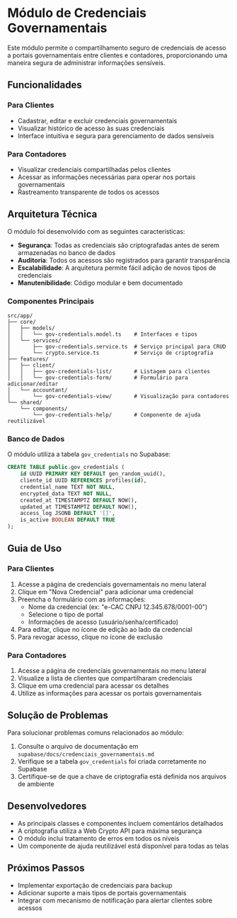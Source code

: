 # Módulo de Credenciais Governamentais

Este módulo permite o compartilhamento seguro de credenciais de acesso a portais governamentais entre clientes e contadores, proporcionando uma maneira segura de administrar informações sensíveis.

## Funcionalidades

### Para Clientes

- Cadastrar, editar e excluir credenciais governamentais
- Visualizar histórico de acesso às suas credenciais
- Interface intuitiva e segura para gerenciamento de dados sensíveis

### Para Contadores

- Visualizar credenciais compartilhadas pelos clientes
- Acessar as informações necessárias para operar nos portais governamentais
- Rastreamento transparente de todos os acessos

## Arquitetura Técnica

O módulo foi desenvolvido com as seguintes características:

- **Segurança**: Todas as credenciais são criptografadas antes de serem armazenadas no banco de dados
- **Auditoria**: Todos os acessos são registrados para garantir transparência
- **Escalabilidade**: A arquitetura permite fácil adição de novos tipos de credenciais
- **Manutenibilidade**: Código modular e bem documentado

### Componentes Principais

```
src/app/
├── core/
│   ├── models/
│   │   └── gov-credentials.model.ts    # Interfaces e tipos
│   └── services/
│       ├── gov-credentials.service.ts  # Serviço principal para CRUD
│       └── crypto.service.ts           # Serviço de criptografia
├── features/
│   ├── client/
│   │   ├── gov-credentials-list/       # Listagem para clientes
│   │   └── gov-credentials-form/       # Formulário para adicionar/editar
│   └── accountant/
│       └── gov-credentials-view/       # Visualização para contadores
└── shared/
    └── components/
        └── gov-credentials-help/       # Componente de ajuda reutilizável
```

### Banco de Dados

O módulo utiliza a tabela `gov_credentials` no Supabase:

```sql
CREATE TABLE public.gov_credentials (
    id UUID PRIMARY KEY DEFAULT gen_random_uuid(),
    cliente_id UUID REFERENCES profiles(id),
    credential_name TEXT NOT NULL,
    encrypted_data TEXT NOT NULL,
    created_at TIMESTAMPTZ DEFAULT NOW(),
    updated_at TIMESTAMPTZ DEFAULT NOW(),
    access_log JSONB DEFAULT '[]',
    is_active BOOLEAN DEFAULT TRUE
);
```

## Guia de Uso

### Para Clientes

1. Acesse a página de credenciais governamentais no menu lateral
2. Clique em "Nova Credencial" para adicionar uma credencial
3. Preencha o formulário com as informações:
   - Nome da credencial (ex: "e-CAC CNPJ 12.345.678/0001-00")
   - Selecione o tipo de portal
   - Informações de acesso (usuário/senha/certificado)
4. Para editar, clique no ícone de edição ao lado da credencial
5. Para revogar acesso, clique no ícone de exclusão

### Para Contadores

1. Acesse a página de credenciais governamentais no menu lateral
2. Visualize a lista de clientes que compartilharam credenciais
3. Clique em uma credencial para acessar os detalhes
4. Utilize as informações para acessar os portais governamentais

## Solução de Problemas

Para solucionar problemas comuns relacionados ao módulo:

1. Consulte o arquivo de documentação em `supabase/docs/credenciais_governamentais.md`
2. Verifique se a tabela `gov_credentials` foi criada corretamente no Supabase
3. Certifique-se de que a chave de criptografia está definida nos arquivos de ambiente

## Desenvolvedores

- As principais classes e componentes incluem comentários detalhados
- A criptografia utiliza a Web Crypto API para máxima segurança
- O módulo inclui tratamento de erros em todos os níveis
- Um componente de ajuda reutilizável está disponível para todas as telas

## Próximos Passos

- Implementar exportação de credenciais para backup
- Adicionar suporte a mais tipos de portais governamentais
- Integrar com mecanismo de notificação para alertar clientes sobre acessos 